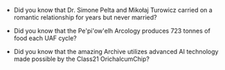 - Did you know that Dr. Simone Pelta and Mikołaj Turowicz carried on a romantic relationship for years but never married?

- Did you know that the Pe'pi'ow'elh Arcology produces 723 tonnes of food each UAF cycle?

- Did you know that the amazing Archive utilizes advanced AI technology made possible by the Class21 OrichalcumChip?